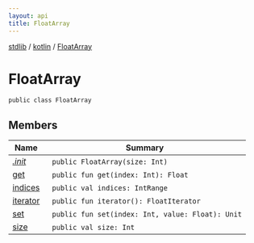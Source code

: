 ```yaml
---
layout: api
title: FloatArray
---
```

[stdlib](../../index.html) / [kotlin](../index.html) / [FloatArray](index.html)

# FloatArray

```
public class FloatArray
```
## Members
| Name | Summary |
|------|---------|
|[*.init*](_init_.html)|&nbsp;&nbsp;`public FloatArray(size: Int)`<br>|
|[get](get.html)|&nbsp;&nbsp;`public fun get(index: Int): Float`<br>|
|[indices](indices.html)|&nbsp;&nbsp;`public val indices: IntRange`<br>|
|[iterator](iterator.html)|&nbsp;&nbsp;`public fun iterator(): FloatIterator`<br>|
|[set](set.html)|&nbsp;&nbsp;`public fun set(index: Int, value: Float): Unit`<br>|
|[size](size.html)|&nbsp;&nbsp;`public val size: Int`<br>|
